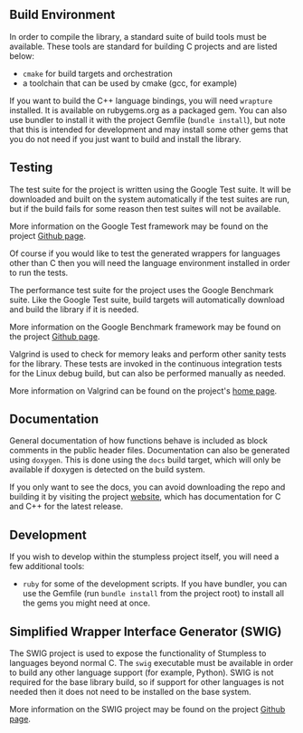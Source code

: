 ## Build Environment
In order to compile the library, a standard suite of build tools must be
available. These tools are standard for building C projects and are listed
below:
 * `cmake` for build targets and orchestration
 * a toolchain that can be used by cmake (gcc, for example)

If you want to build the C++ language bindings, you will need `wrapture`
installed. It is available on rubygems.org as a packaged gem. You can also
use bundler to install it with the project Gemfile (`bundle install`), but note
that this is intended for development and may install some other gems that you
do not need if you just want to build and install the library.

## Testing
The test suite for the project is written using the Google Test suite. It will
be downloaded and built on the system automatically if the test suites are run,
but if the build fails for some reason then test suites will not be available.

More information on the Google Test framework may be found on the project
[Github page](https://github.com/google/googletest).

Of course if you would like to test the generated wrappers for languages other
than C then you will need the language environment installed in order to run the
tests.

The performance test suite for the project uses the Google Benchmark suite. Like
the Google Test suite, build targets will automatically download and build the
library if it is needed.

More information on the Google Benchmark framework may be found on the project
[Github page](https://github.com/google/benchmark).

Valgrind is used to check for memory leaks and perform other sanity tests for
the library. These tests are invoked in the continuous integration tests for
the Linux debug build, but can also be performed manually as needed.

More information on Valgrind can be found on the project's
[home page](https://valgrind.org/).

## Documentation
General documentation of how functions behave is included as block comments in
the public header files. Documentation can also be generated using `doxygen`.
This is done using the `docs` build target, which will only be available if
doxygen is detected on the build system.

If you only want to see the docs, you can avoid downloading the repo and
building it by visiting the project
[website](https://goatshriek.github.io/stumpless/), which has documentation for
C and C++ for the latest release.

## Development
If you wish to develop within the stumpless project itself, you will need a few
additional tools:
 * `ruby` for some of the development scripts. If you have bundler, you can use
   the Gemfile (run `bundle install` from the project root) to install all the
   gems you might need at once.

## Simplified Wrapper Interface Generator (SWIG)
The SWIG project is used to expose the functionality of Stumpless to languages
beyond normal C. The `swig` executable must be available in order to build any
other language support (for example, Python). SWIG is not required for the base
library build, so if support for other languages is not needed then it does not
need to be installed on the base system.

More information on the SWIG project may be found on the project
[Github page](https://github.com/swig/swig).
